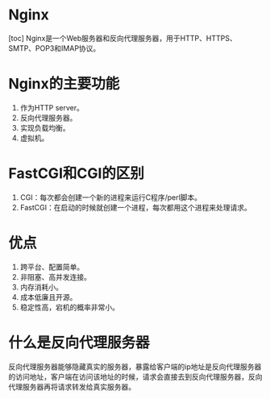 # Nginx
[toc]
Nginx是一个Web服务器和反向代理服务器，用于HTTP、HTTPS、SMTP、POP3和IMAP协议。

# Nginx的主要功能
1. 作为HTTP server。
2. 反向代理服务器。
3. 实现负载均衡。
4. 虚拟机。

# FastCGI和CGI的区别
1. CGI：每次都会创建一个新的进程来运行C程序/perl脚本。
2. FastCGI：在启动的时候就创建一个进程，每次都用这个进程来处理请求。

# 优点
1. 跨平台、配置简单。
2. 非阻塞、高并发连接。
3. 内存消耗小。
4. 成本低廉且开源。
5. 稳定性高，宕机的概率非常小。

# 什么是反向代理服务器
反向代理服务器能够隐藏真实的服务器，暴露给客户端的ip地址是反向代理服务器的访问地址，客户端在访问该地址的时候，请求会直接去到反向代理服务器，反向代理服务器再将请求转发给真实服务器。
